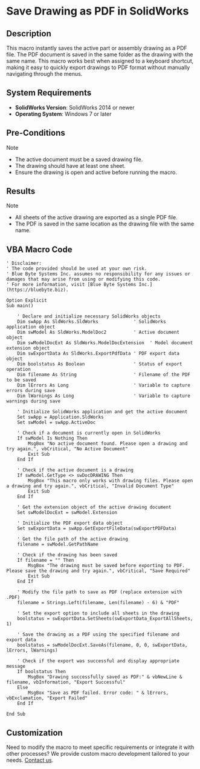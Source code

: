 # Save Drawing as PDF in SolidWorks

## Description
This macro instantly saves the active part or assembly drawing as a PDF file. The PDF document is saved in the same folder as the drawing with the same name. This macro works best when assigned to a keyboard shortcut, making it easy to quickly export drawings to PDF format without manually navigating through the menus.

## System Requirements
- **SolidWorks Version**: SolidWorks 2014 or newer
- **Operating System**: Windows 7 or later

## Pre-Conditions
> [!NOTE]
> - The active document must be a saved drawing file.
> - The drawing should have at least one sheet.
> - Ensure the drawing is open and active before running the macro.

## Results
> [!NOTE]
> - All sheets of the active drawing are exported as a single PDF file.
> - The PDF is saved in the same location as the drawing file with the same name.

## VBA Macro Code

```vbnet
' Disclaimer:
' The code provided should be used at your own risk.  
' Blue Byte Systems Inc. assumes no responsibility for any issues or damages that may arise from using or modifying this code.  
' For more information, visit [Blue Byte Systems Inc.](https://bluebyte.biz).

Option Explicit
Sub main()

    ' Declare and initialize necessary SolidWorks objects
    Dim swApp As SldWorks.SldWorks             ' SolidWorks application object
    Dim swModel As SldWorks.ModelDoc2          ' Active document object
    Dim swModelDocExt As SldWorks.ModelDocExtension  ' Model document extension object
    Dim swExportData As SldWorks.ExportPdfData ' PDF export data object
    Dim boolstatus As Boolean                  ' Status of export operation
    Dim filename As String                     ' Filename of the PDF to be saved
    Dim lErrors As Long                        ' Variable to capture errors during save
    Dim lWarnings As Long                      ' Variable to capture warnings during save

    ' Initialize SolidWorks application and get the active document
    Set swApp = Application.SldWorks
    Set swModel = swApp.ActiveDoc

    ' Check if a document is currently open in SolidWorks
    If swModel Is Nothing Then
        MsgBox "No active document found. Please open a drawing and try again.", vbCritical, "No Active Document"
        Exit Sub
    End If

    ' Check if the active document is a drawing
    If swModel.GetType <> swDocDRAWING Then
        MsgBox "This macro only works with drawing files. Please open a drawing and try again.", vbCritical, "Invalid Document Type"
        Exit Sub
    End If

    ' Get the extension object of the active drawing document
    Set swModelDocExt = swModel.Extension

    ' Initialize the PDF export data object
    Set swExportData = swApp.GetExportFileData(swExportPDFData)

    ' Get the file path of the active drawing
    filename = swModel.GetPathName

    ' Check if the drawing has been saved
    If filename = "" Then
        MsgBox "The drawing must be saved before exporting to PDF. Please save the drawing and try again.", vbCritical, "Save Required"
        Exit Sub
    End If

    ' Modify the file path to save as PDF (replace extension with .PDF)
    filename = Strings.Left(filename, Len(filename) - 6) & "PDF"

    ' Set the export option to include all sheets in the drawing
    boolstatus = swExportData.SetSheets(swExportData_ExportAllSheets, 1)

    ' Save the drawing as a PDF using the specified filename and export data
    boolstatus = swModelDocExt.SaveAs(filename, 0, 0, swExportData, lErrors, lWarnings)

    ' Check if the export was successful and display appropriate message
    If boolstatus Then
        MsgBox "Drawing successfully saved as PDF:" & vbNewLine & filename, vbInformation, "Export Successful"
    Else
        MsgBox "Save as PDF failed. Error code: " & lErrors, vbExclamation, "Export Failed"
    End If

End Sub
```

## Customization
Need to modify the macro to meet specific requirements or integrate it with other processes? We provide custom macro development tailored to your needs. [Contact us](https://bluebyte.biz/contact).
